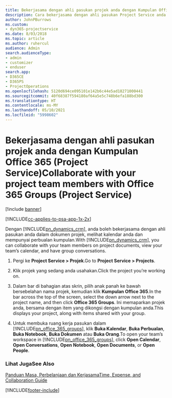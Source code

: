 ```yaml
---
title: Bekerjasama dengan ahli pasukan projek anda dengan Kumpulan Office 365
description: Cara bekerjasama dengan ahli pasukan Project Service anda melalui Kumpulan Office 365
author: JohnPBurrows
ms.custom:
- dyn365-projectservice
ms.date: 8/03/2018
ms.topic: article
ms.author: ruhercul
audience: Admin
search.audienceType:
- admin
- customizer
- enduser
search.app:
- D365CE
- D365PS
- ProjectOperations
ms.openlocfilehash: 5120d694ce095101e142b6c44e5ad18271000441
ms.sourcegitcommit: 40f68387f594180af64a5e5c748b6efa188bd300
ms.translationtype: HT
ms.contentlocale: ms-MY
ms.lasthandoff: 05/10/2021
ms.locfileid: "5998602"
---
```

# <a name="collaborate-with-your-project-team-members-with-office-365-groups-project-service"></a><span data-ttu-id="e05d7-103">Bekerjasama dengan ahli pasukan projek anda dengan Kumpulan Office 365 (Project Service)</span><span class="sxs-lookup"><span data-stu-id="e05d7-103">Collaborate with your project team members with Office 365 Groups (Project Service)</span></span>

[!include [banner](../includes/psa-now-project-operations.md)]

[!INCLUDE[cc-applies-to-psa-app-1x-2x](../includes/cc-applies-to-psa-app-1x-2x.md)]

<span data-ttu-id="e05d7-104">Dengan [!INCLUDE[pn_dynamics_crm](../includes/pn-dynamics-crm.md)], anda boleh bekerjasama dengan ahli pasukan anda dalam dokumen projek, melihat kalendar anda dan mempunyai perbualan kumpulan.</span><span class="sxs-lookup"><span data-stu-id="e05d7-104">With [!INCLUDE[pn_dynamics_crm](../includes/pn-dynamics-crm.md)], you can collaborate with your team members on project documents, view your team’s calendar, and have group conversations.</span></span>  
  
1. <span data-ttu-id="e05d7-105">Pergi ke **Project Service > Projek**.</span><span class="sxs-lookup"><span data-stu-id="e05d7-105">Go to **Project Service > Projects**.</span></span>  
  
2. <span data-ttu-id="e05d7-106">Klik projek yang sedang anda usahakan.</span><span class="sxs-lookup"><span data-stu-id="e05d7-106">Click the project you’re working on.</span></span>  
  
3. <span data-ttu-id="e05d7-107">Dalam bar di bahagian atas skrin, pilih anak panah ke  bawah bersebelahan nama projek, kemudian klik **Kumpulan Office 365**.</span><span class="sxs-lookup"><span data-stu-id="e05d7-107">In the bar across the top of the screen, select the down arrow next to the project name, and then click **Office 365 Groups**.</span></span> <span data-ttu-id="e05d7-108">Ini memaparkan projek anda, bersama dengan item yang dikongsi dengan kumpulan anda.</span><span class="sxs-lookup"><span data-stu-id="e05d7-108">This displays your project, along with items shared with your group.</span></span>  
  
4. <span data-ttu-id="e05d7-109">Untuk membuka ruang kerja pasukan dalam [!INCLUDE[pn_office_365_groups](../includes/pn-office-365-groups.md)], klik **Buka Kalendar**, **Buka Perbualan**, **Buka Notebook**, **Buka Dokumen** atau **Buka Orang**.</span><span class="sxs-lookup"><span data-stu-id="e05d7-109">To open your team’s workspace in [!INCLUDE[pn_office_365_groups](../includes/pn-office-365-groups.md)], click **Open Calendar**, **Open Conversations**, **Open Notebook**, **Open Documents**, or **Open People**.</span></span>  
  
### <a name="see-also"></a><span data-ttu-id="e05d7-110">Lihat Juga</span><span class="sxs-lookup"><span data-stu-id="e05d7-110">See Also</span></span>  
 [<span data-ttu-id="e05d7-111">Panduan Masa, Perbelanjaan dan Kerjasama</span><span class="sxs-lookup"><span data-stu-id="e05d7-111">Time, Expense, and Collaboration Guide</span></span>](../psa/time-expense-collaboration-guide.md)


[!INCLUDE[footer-include](../includes/footer-banner.md)]